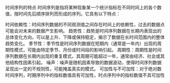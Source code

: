 时间序列的特点
时间序列是指将某种现象某一个统计指标在不同时间上的各个数值，按时间先后顺序排列而形成的序列。它具有以下特点：

时间依赖性：时间序列数据的不同观测值之间存在时间上的依赖性，过去的数据点可能会对未来的数据产生影响。
趋势性：趋势是时间序列数据在长期内表现出的总体变化方向，可以是上升、下降或保持稳定，揭示了数据在长时间范围内的整体趋势变化。
季节性：季节性是时间序列数据在短期内（通常是一年内）出现的周期性模式，可能由特定季节、月份或时间段的影响引起。
周期性：周期性是时间序列数据在长期内出现的重复模式，其周期可能超过一年，通常由经济、社会或其他结构性因素引起。
噪声：噪声是随机因素导致的数据波动，使得时间序列数据呈现出一定的不规则性，可能掩盖真实的模式。
可加性与不可加性：对于绝对数时间序列，时期序列中的指标数值具有可加性，时点序列中的指标数值不具可加性